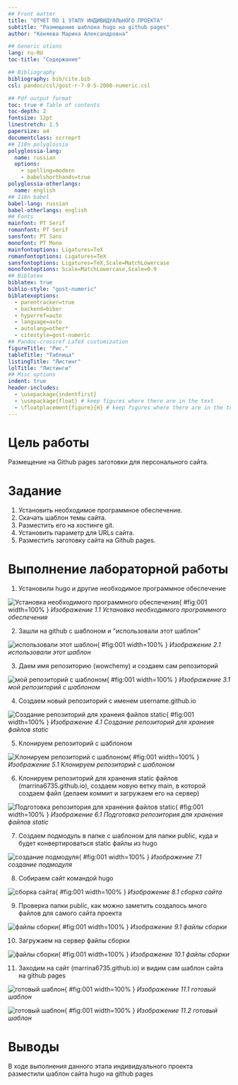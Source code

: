 ```yaml
---
## Front matter
title: "ОТЧЕТ ПО 1 ЭТАПУ ИНДИВИДУАЛЬНОГО ПРОЕКТА"
subtitle: "Размещение шаблона hugo на github pages"
author: "Коняева Марина Александровна"

## Generic otions
lang: ru-RU
toc-title: "Содержание"

## Bibliography
bibliography: bib/cite.bib
csl: pandoc/csl/gost-r-7-0-5-2008-numeric.csl

## Pdf output format
toc: true # Table of contents
toc-depth: 2
fontsize: 12pt
linestretch: 1.5
papersize: a4
documentclass: scrreprt
## I18n polyglossia
polyglossia-lang:
  name: russian
  options:
	- spelling=modern
	- babelshorthands=true
polyglossia-otherlangs:
  name: english
## I18n babel
babel-lang: russian
babel-otherlangs: english
## Fonts
mainfont: PT Serif
romanfont: PT Serif
sansfont: PT Sans
monofont: PT Mono
mainfontoptions: Ligatures=TeX
romanfontoptions: Ligatures=TeX
sansfontoptions: Ligatures=TeX,Scale=MatchLowercase
monofontoptions: Scale=MatchLowercase,Scale=0.9
## Biblatex
biblatex: true
biblio-style: "gost-numeric"
biblatexoptions:
  - parentracker=true
  - backend=biber
  - hyperref=auto
  - language=auto
  - autolang=other*
  - citestyle=gost-numeric
## Pandoc-crossref LaTeX customization
figureTitle: "Рис."
tableTitle: "Таблица"
listingTitle: "Листинг"
lolTitle: "Листинги"
## Misc options
indent: true
header-includes:
  - \usepackage{indentfirst}
  - \usepackage{float} # keep figures where there are in the text
  - \floatplacement{figure}{H} # keep figures where there are in the text
---
```


# Цель работы

Размещение на Github pages заготовки для персонального сайта.

# Задание

1. Установить необходимое программное обеспечение.
2. Скачать шаблон темы сайта.
3. Разместить его на хостинге git.
4. Установить параметр для URLs сайта.
5. Разместить заготовку сайта на Github pages.

# Выполнение лабораторной работы

1. Установили hugo и другие необходимое программное обеспечение

![Установка необходимого программного обеспечения](image/id1.1.png){ #fig:001 width=100% }
*Изображение 1.1 Установка необходимого программного обеспечения*

2. Зашли на github с шаблоном и "использовали этот шаблон" 

![использовали этот шаблон](image/id1.2.png){ #fig:001 width=100% }
*Изображение 2.1 использовали этот шаблон*

3. Даем имя репозиторию (wowchemy) и создаем сам репозиторий

![мой репозиторий с шаблоном](image/id1.3.png){ #fig:001 width=100% }
*Изображение 3.1 мой репозиторий с шаблоном*

4. Создаем новый репозиторий с именем username.github.io

![Создание репозиторий для хранеия файлов static](image/id1.4.png){ #fig:001 width=100% }
*Изображение 4.1 Создание репозиторий для хранеия файлов static*

5. Клонируем репозиторий с шаблоном 

![Клонируем репозиторий с шаблоном](image/id1.5.png){ #fig:001 width=100% }
*Изображение 5.1 Клонируем репозиторий с шаблоном*

6. Клонируем репозиторий для хранения static файлов (marrina6735.github.io), создаем новую ветку main, в которой создаем файл (делаем коммит и загружаем его на сервер)

![Подготовка репозитория для хранения файлов static](image/id1.6.png){ #fig:001 width=100% }
*Изображение 6.1 Подготовка репозитория для хранения файлов static*

7. Создаем подмодуль в папке с шаблоном для папки public, куда и будет конвертироваться static файлы из hugo

![создание подмодуля](image/id1.7.png){ #fig:001 width=100% }
*Изображение 7.1 создание подмодуля*

8. Собираем сайт командой hugo 

![сборка сайта](image/id1.8.png){ #fig:001 width=100% }
*Изображение 8.1 сборка сайта*

9. Проверка папки public, как можно заметить создалось много файлов для самого сайта проекта

![файлы сборки](image/id1.9.png){ #fig:001 width=100% }
*Изображение 9.1 файлы сборки*

10. Загружаем на сервер файлы сборки

![файлы сборки](image/id1.10.png){ #fig:001 width=100% }
*Изображение 10.1 файлы сборки*

11. Заходим на сайт (marrina6735.github.io) и видим сам шаблон сайта на github pages

![готовый шаблон](image/id1.11.png){ #fig:001 width=100% }
*Изображение 11.1 готовый шаблон*

![готовый шаблон](image/id1.12.png){ #fig:001 width=100% }
*Изображение 11.2 готовый шаблон*

# Выводы

В ходе выполнения данного этапа индивидуального проекта разместили шаблон сайта hugo на github pages
